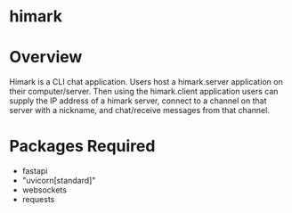 # himark

# Overview
Himark is a CLI chat application. Users host a himark.server application on their computer/server. Then using the himark.client application users can supply the IP address of a himark server, connect to a channel on that server with a nickname, and chat/receive messages from that channel. 

# Packages Required

- fastapi
- "uvicorn[standard]"
- websockets
- requests

